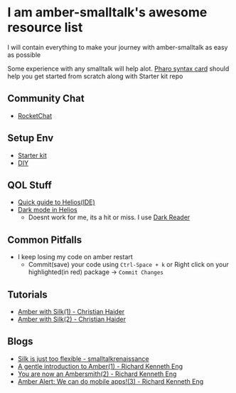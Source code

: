 # I am amber-smalltalk's awesome resource list
I will contain everything to make your journey with amber-smalltalk as easy as possible

Some experience with any smalltalk will help alot. [Pharo syntax card](https://files.pharo.org/media/pharoCheatSheet.pdf) should help you get started from scratch along with Starter kit repo

## Community Chat
- [RocketChat](https://chat.amber-lang.net)

## Setup Env
- [Starter kit](https://github.com/jarusll/amber-smalltalk-starter-kit)
- [DIY](https://lolg.it/amber/amber#getting-amber-and-setting-up-an-initial-project)

## QOL Stuff
- [Quick guide to Helios(IDE)](https://gist.github.com/mmontone/7f953ec0008dddee3a98a1056e089156)
- [Dark mode in Helios](https://groups.google.com/g/amber-lang/c/LHOmrCzYLgY)
    - Doesnt work for me, its a hit or miss. I use [Dark Reader](https://darkreader.org/)

## Common Pitfalls
- I keep losing my code on amber restart
    - Commit(save) your code using `Ctrl-Space + k` or Right click on your highlighted(in red) package -> `Commit Changes`

## Tutorials
- [Amber with Silk(1) - Christian Haider](https://vimeo.com/518964000)
- [Amber with Silk(2) - Christian Haider](https://vimeo.com/522334608)

## Blogs
- [Silk is just too flexible - smalltalkrenaissance](https://smalltalkrenaissance.wordpress.com/2015/06/29/silk-is-just-too-flexible)
- [A gentle introduction to Amber(1) - Richard Kenneth Eng](https://medium.com/smalltalk-talk/a-gentle-introduction-to-amber-8c532631e9ab)
- [You are now an Ambersmith(2) - Richard Kenneth Eng](https://medium.com/smalltalk-talk/you-are-now-an-ambersmith-c257a73f4ef9)
- [Amber Alert: We can do mobile apps!(3) - Richard Kenneth Eng](https://medium.com/smalltalk-talk/amber-alert-we-can-do-mobile-apps-34b2d4d32731)
